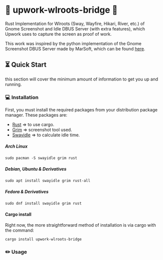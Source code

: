 # :rocket: upwork-wlroots-bridge :rocket:

Rust Implementation for Wlroots (Sway, Wayfire, Hikari, River, etc.) of Gnome
Screenshot and Idle DBUS Server (with extra features), which Upwork uses to capture the screen as
proof of work.

This work was inspired by the python implementation of the Gnome Screenshot DBUS
Server made by MarSoft, which can be found [here](https://github.com/MarSoft/upwork-wayland).

## :hourglass_flowing_sand: Quick Start

this section will cover the minimum amount of information to get you up and
running.

### :computer: Installation

First, you must install the required packages from your distribution package
manager. These packages are:

- [Rust](https://www.rust-lang.org/) => to use cargo.
- [Grim](https://sr.ht/~emersion/grim/) => screenshot tool used.
- [Swayidle](https://github.com/swaywm/swayidle) => to calculate idle time.

##### Arch Linux

```
sudo pacman -S swayidle grim rust
```

##### Debian, Ubuntu & Derivatives

```
sudo apt install swayidle grim rust-all
```

##### Fedora & Derivatives

```
sudo dnf install swayidle grim rust
```

#### Cargo install

Right now, the more straightforward method of installation is via cargo with
the command:

```
cargo install upwork-wlroots-bridge
```

### :pencil2: Usage
